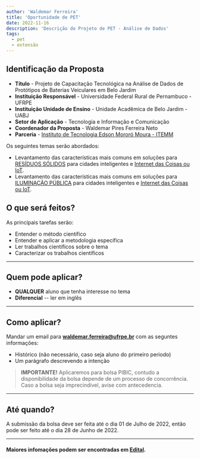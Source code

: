 ```yaml
---
author: 'Waldemar Ferreira'
title: 'Oportunidade de PET'
date: 2022-11-16
description: 'Descrição do Projeto de PET - Análise de Dados'
tags:
  - pet
  - extensão
---
```


## Identificação da Proposta
 * **Título** - Projeto de Capacitação Tecnológica na Análise de Dados de Protótipos de Baterias Veiculares em Belo Jardim
 * **Instituição Responsável** - Universidade Federal Rural de Pernambuco - UFRPE
 * **Instituição Unidade de Ensino** - Unidade Acadêmica de Belo Jardim - UABJ
 * **Setor de Aplicação** - Tecnologia e Informação e Comunicação
 * **Coordenador da Proposta** - Waldemar Pires Ferreira Neto
 * **Parceria** - [Instituto de Tecnologia Edson Mororó Moura - ITEMM](https://www.itemm.org.br/)


Os seguintes temas serão abordados:
 * Levantamento das características mais comuns em soluções para [RESÍDUOS SÓLIDOS](https://pt.wikipedia.org/wiki/Res%C3%ADduo_s%C3%B3lido) para cidades inteligentes e [Internet das Coisas ou IoT](https://pt.wikipedia.org/wiki/Internet_das_coisas).
 * Levantamento das características mais comuns em soluções para [ILUMINAÇÃO PÚBLICA](https://pt.wikipedia.org/wiki/Ilumina%C3%A7%C3%A3o_p%C3%BAblica) para cidades inteligentes e [Internet das Coisas ou IoT](https://pt.wikipedia.org/wiki/Internet_das_coisas).

## O que será feitos?

As principais tarefas serão:
 * Entender o método científico
 * Entender e aplicar a metodologia específica
 * Ler trabalhos científicos sobre o tema
 * Caracterizar os trabalhos científicos

***

## Quem pode aplicar?

 * **QUALQUER** aluno que tenha interesse no tema
 * **Diferencial** -- ler em inglês

***

## Como aplicar?

Mandar um email para **waldemar.ferreira@ufrpe.br** com as seguntes informações:
 * Histórico (não necessário, caso seja aluno do primeiro periodo)
 * Um parágrafo descrevendo a intenção 
> **IMPORTANTE!** Aplicaremos para bolsa PIBIC, contudo a disponibilidade da bolsa depende de um processo de concorrência. Caso a bolsa seja imprecindível, avise com antecedencia.

***

## Até quando?

A submissão da bolsa deve ser feita até o dia 01 de Julho de 2022, então pode ser feito até o dia 28 de Junho de 2022.

***

#### Maiores infomações podem ser encontradas em [Edital](http://www.ufrpe.br/br/content/edital-do-pibicpibic-afpic-20222023).